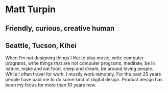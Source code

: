 # Matt Turpin

## Friendly, curious, creative human

## Seattle, Tucson, Kihei

When I’m not designing things I like to play music, write computer programs, write things that are not computer programs, meditate, be in nature, make and eat food, sleep and dream, be around loving people. While I often travel for work, I mostly work remotely. For the past 25 years people have paid me to do some kind of digital design. Product design has been my focus for more than 10 years now. 





